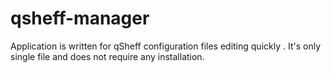 qsheff-manager
==============

Application is written for qSheff configuration files editing quickly . It's only single file and does not require any installation.
